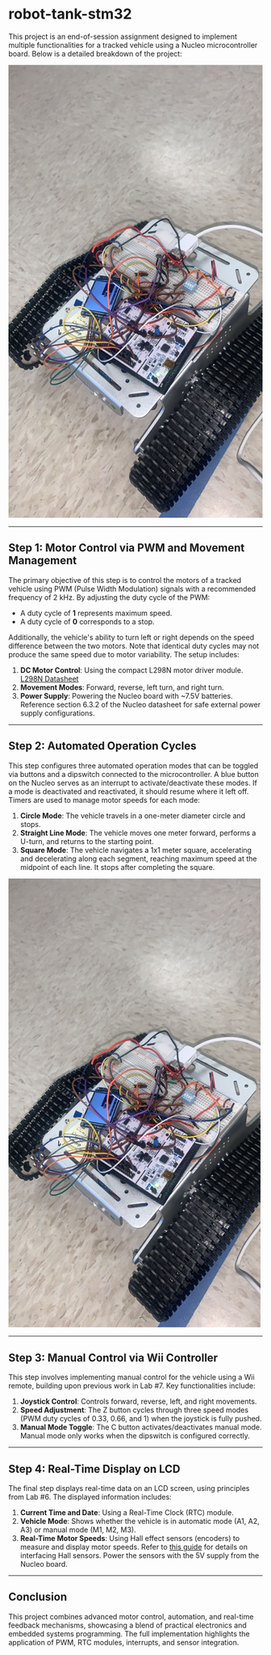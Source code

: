 # robot-tank-stm32

This project is an end-of-session assignment designed to implement multiple functionalities for a tracked vehicle using a Nucleo microcontroller board. Below is a detailed breakdown of the project:

<img src="https://github.com/Abib-web/robot-tank-stm32/blob/main/images/WhatsApp%20Image%202024-12-12%20at%2010.45.16.jpeg?raw=true" alt="Tank Robot Front View" width="600">


---

## Step 1: Motor Control via PWM and Movement Management

The primary objective of this step is to control the motors of a tracked vehicle using PWM (Pulse Width Modulation) signals with a recommended frequency of 2 kHz. By adjusting the duty cycle of the PWM:

- A duty cycle of **1** represents maximum speed.
- A duty cycle of **0** corresponds to a stop.

Additionally, the vehicle's ability to turn left or right depends on the speed difference between the two motors. Note that identical duty cycles may not produce the same speed due to motor variability. The setup includes:

1. **DC Motor Control**: Using the compact L298N motor driver module. [L298N Datasheet](https://components101.com/modules/l293n-motor-driver-module)
2. **Movement Modes**: Forward, reverse, left turn, and right turn.
3. **Power Supply**: Powering the Nucleo board with ~7.5V batteries. Reference section 6.3.2 of the Nucleo datasheet for safe external power supply configurations.

---

## Step 2: Automated Operation Cycles

This step configures three automated operation modes that can be toggled via buttons and a dipswitch connected to the microcontroller. A blue button on the Nucleo serves as an interrupt to activate/deactivate these modes. If a mode is deactivated and reactivated, it should resume where it left off. Timers are used to manage motor speeds for each mode:

1. **Circle Mode**: The vehicle travels in a one-meter diameter circle and stops.
2. **Straight Line Mode**: The vehicle moves one meter forward, performs a U-turn, and returns to the starting point.
3. **Square Mode**: The vehicle navigates a 1x1 meter square, accelerating and decelerating along each segment, reaching maximum speed at the midpoint of each line. It stops after completing the square.
<a href="https://drive.google.com/file/d/1aLY71eFqSGDF4pN38_QJKEeVXK41lRw1/view?usp=sharing">
  <img src="https://github.com/Abib-web/robot-tank-stm32/blob/main/images/WhatsApp%20Image%202024-12-12%20at%2010.45.16.jpeg?raw=true" alt="Tank Robot Video Preview" width="500">
</a>

---

## Step 3: Manual Control via Wii Controller

This step involves implementing manual control for the vehicle using a Wii remote, building upon previous work in Lab #7. Key functionalities include:

1. **Joystick Control**: Controls forward, reverse, left, and right movements.
2. **Speed Adjustment**: The Z button cycles through three speed modes (PWM duty cycles of 0.33, 0.66, and 1) when the joystick is fully pushed.
3. **Manual Mode Toggle**: The C button activates/deactivates manual mode. Manual mode only works when the dipswitch is configured correctly.

---

## Step 4: Real-Time Display on LCD

The final step displays real-time data on an LCD screen, using principles from Lab #6. The displayed information includes:

1. **Current Time and Date**: Using a Real-Time Clock (RTC) module.
2. **Vehicle Mode**: Shows whether the vehicle is in automatic mode (A1, A2, A3) or manual mode (M1, M2, M3).
3. **Real-Time Motor Speeds**: Using Hall effect sensors (encoders) to measure and display motor speeds. Refer to [this guide](https://robu.in/interfacing-hall-effect-sensor-with-arduino-connection-code/) for details on interfacing Hall sensors. Power the sensors with the 5V supply from the Nucleo board.

---

## Conclusion

This project combines advanced motor control, automation, and real-time feedback mechanisms, showcasing a blend of practical electronics and embedded systems programming. The full implementation highlights the application of PWM, RTC modules, interrupts, and sensor integration.
